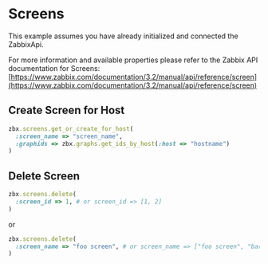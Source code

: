 # Screens

This example assumes you have already initialized and connected the ZabbixApi.

For more information and available properties please refer to the Zabbix API documentation for Screens:
[https://www.zabbix.com/documentation/3.2/manual/api/reference/screen](https://www.zabbix.com/documentation/3.2/manual/api/reference/screen)

## Create Screen for Host
```ruby
zbx.screens.get_or_create_for_host(
  :screen_name => "screen_name",
  :graphids => zbx.graphs.get_ids_by_host(:host => "hostname")
)
```

## Delete Screen
```ruby
zbx.screens.delete(
  :screen_id => 1, # or screen_id => [1, 2]
)
```

or

```ruby
zbx.screens.delete(
  :screen_name => "foo screen", # or screen_name => ["foo screen", "bar screen"]
)
````
